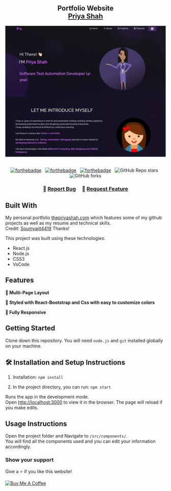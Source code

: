 <h2 align="center">
  Portfolio Website<br/>
  <a href="https://web.thepriyashah.com/" target="_blank">Priya Shah</a>
</h2>
<div align="center">
  <img alt="Demo" src="./Images/readme-img1.png" />
</div>

<br/>

<center>

[![forthebadge](https://forthebadge.com/images/badges/built-with-love.svg)](https://forthebadge.com) &nbsp;
[![forthebadge](https://forthebadge.com/images/badges/made-with-javascript.svg)](https://forthebadge.com) &nbsp;
[![forthebadge](https://forthebadge.com/images/badges/open-source.svg)](https://forthebadge.com) &nbsp;
![GitHub Repo stars](https://img.shields.io/github/stars/priyacshah/portfolio_new?color=red&logo=github&style=for-the-badge) &nbsp;
![GitHub forks](https://img.shields.io/github/forks/priyacshah/portfolio_new?color=red&logo=github&style=for-the-badge)

</center>

<h3 align="center">
    🔹
    <a href="https://github.com/priyacshah/portfolio_new/issues">Report Bug</a> &nbsp; &nbsp;
    🔹
    <a href="https://github.com/priyacshah/portfolio_new/issues">Request Feature</a>
</h3>

## Built With

My personal portfolio <a href="https://web.thepriyashah.com/" target="_blank">thepriyashah.com</a> which features some of my github projects as well as my resume and technical skills.<br/>Credit: [Soumyajit4419](https://github.com/soumyajit4419) Thanks!

This project was built using these technologies.

- React.js
- Node.js
- CSS3
- VsCode

## Features

**📖 Multi-Page Layout**

**🎨 Styled with React-Bootstrap and Css with easy to customize colors**

**📱 Fully Responsive**

## Getting Started

Clone down this repository. You will need `node.js` and `git` installed globally on your machine.

## 🛠 Installation and Setup Instructions

1. Installation: `npm install`

2. In the project directory, you can run: `npm start`

Runs the app in the development mode.\
Open [http://localhost:3000](http://localhost:3000) to view it in the browser.
The page will reload if you make edits.

## Usage Instructions

Open the project folder and Navigate to `/src/components/`. <br/>
You will find all the components used and you can edit your information accordingly.

### Show your support

Give a ⭐ if you like this website!

<a href="https://buymeacoffee.com/priyashah1j" target="_blank"><img src="https://cdn.buymeacoffee.com/buttons/v2/default-violet.png" alt="Buy Me A Coffee" height= "60px" width= "217px" ></a>
